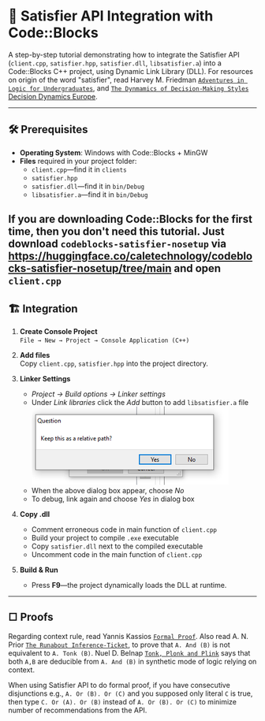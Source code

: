 # 🧩 Satisfier API Integration with Code::Blocks

A step-by-step tutorial demonstrating how to integrate the Satisfier API (`client.cpp`, `satisfier.hpp`, `satisfier.dll`, `libsatisfier.a`) into a Code::Blocks C++ project, using Dynamic Link Library (DLL). For resources on origin of the word "satisfier", read Harvey M. Friedman [`Adventures in Logic for Undergraduates`], and [`The Dynmamics of Decision-Making Styles` Decision Dynamics Europe].  

[`Adventures in Logic for Undergraduates`]: https://github.com/calebnwokocha/satisfier/blob/main/articles/LogicalConn012610-pydfqy.pdf
[`The Dynmamics of Decision-Making Styles` Decision Dynamics Europe]: https://github.com/calebnwokocha/satisfier/blob/main/articles/the_dynamics_of_decision-making_styles.pdf

---

## 🛠 Prerequisites

- **Operating System**: Windows with Code::Blocks + MinGW
- **Files** required in your project folder:
  - `client.cpp`—find it in `clients`
  - `satisfier.hpp`
  - `satisfier.dll`—find it in `bin/Debug`
  - `libsatisfier.a`—find it in `bin/Debug`

If you are downloading Code::Blocks for the first time, then you don't need this tutorial. Just download `codeblocks-satisfier-nosetup` via https://huggingface.co/caletechnology/codeblocks-satisfier-nosetup/tree/main and open `client.cpp`
---

## 🏗️ Integration

1. **Create Console Project**  
   `File → New → Project → Console Application (C++)`

2. **Add files**  
   Copy `client.cpp`, `satisfier.hpp` into the project directory.

3. **Linker Settings**  
   - *Project → Build options → Linker settings*  
   - Under *Link libraries* click the *Add* button to add `libsatisfier.a` file
      ![Dialog Box](img/dialog_box.PNG)
   - When the above dialog box appear, choose *No*
   - To debug, link again and choose *Yes* in dialog box
5. **Copy .dll**  
   - Comment erroneous code in main function of `client.cpp`
   - Build your project to compile `.exe` executable
   - Copy `satisfier.dll` next to the compiled executable
   - Uncomment code in the main function of `client.cpp`

6. **Build & Run**  
   - Press **F9**—the project dynamically loads the DLL at runtime.

---

## □ Proofs

Regarding context rule, read Yannis Kassios [`Formal Proof`]. Also read A. N. Prior [`The Runabout Inference-Ticket`], to prove that `A. And (B)` is not equivalent to `A. Tonk (B)`. Nuel D. Belnap [`Tonk, Plonk and Plink`] says that both `A,B` are deducible from `A. And (B)` in synthetic mode of logic relying on context.

[`Formal Proof`]: https://github.com/calebnwokocha/satisfier/blob/main/articles/formal_proof-1.pdf
[`The Runabout Inference-Ticket`]: https://github.com/calebnwokocha/satisfier/blob/main/articles/Prior-RunaboutInferenceTicket-1960.pdf
[`Tonk, Plonk and Plink`]: https://github.com/calebnwokocha/satisfier/blob/main/articles/Belnap-TonkPlonkPlink-1962.pdf

When using Satisfier API to do formal proof, if you have consecutive disjunctions e.g., `A. Or (B). Or (C)` and you supposed only literal `C` is true, then type `C. Or (A). Or (B)` instead of `A. Or (B). Or (C)` to minimize number of recommendations from the API.
